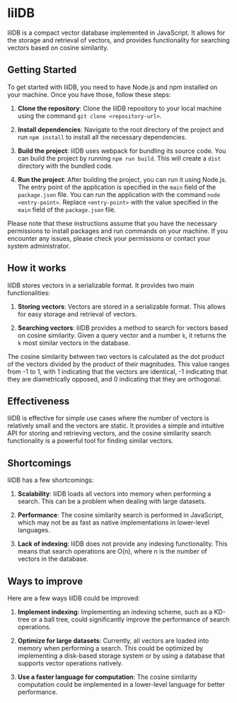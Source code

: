# lilDB

lilDB is a compact vector database implemented in JavaScript. It allows for the storage and retrieval of vectors, and provides functionality for searching vectors based on cosine similarity.

## Getting Started

To get started with lilDB, you need to have Node.js and npm installed on your machine. Once you have those, follow these steps:

1. **Clone the repository**: Clone the lilDB repository to your local machine using the command `git clone <repository-url>`.

2. **Install dependencies**: Navigate to the root directory of the project and run `npm install` to install all the necessary dependencies.

3. **Build the project**: lilDB uses webpack for bundling its source code. You can build the project by running `npm run build`. This will create a `dist` directory with the bundled code.

4. **Run the project**: After building the project, you can run it using Node.js. The entry point of the application is specified in the `main` field of the `package.json` file. You can run the application with the command `node <entry-point>`. Replace `<entry-point>` with the value specified in the `main` field of the `package.json` file.

Please note that these instructions assume that you have the necessary permissions to install packages and run commands on your machine. If you encounter any issues, please check your permissions or contact your system administrator.

## How it works

lilDB stores vectors in a serializable format. It provides two main functionalities:

1. **Storing vectors**: Vectors are stored in a serializable format. This allows for easy storage and retrieval of vectors.

2. **Searching vectors**: lilDB provides a method to search for vectors based on cosine similarity. Given a query vector and a number `k`, it returns the `k` most similar vectors in the database.

The cosine similarity between two vectors is calculated as the dot product of the vectors divided by the product of their magnitudes. This value ranges from -1 to 1, with 1 indicating that the vectors are identical, -1 indicating that they are diametrically opposed, and 0 indicating that they are orthogonal.

## Effectiveness

lilDB is effective for simple use cases where the number of vectors is relatively small and the vectors are static. It provides a simple and intuitive API for storing and retrieving vectors, and the cosine similarity search functionality is a powerful tool for finding similar vectors.

## Shortcomings

lilDB has a few shortcomings:

1. **Scalability**: lilDB loads all vectors into memory when performing a search. This can be a problem when dealing with large datasets.

2. **Performance**: The cosine similarity search is performed in JavaScript, which may not be as fast as native implementations in lower-level languages.

3. **Lack of indexing**: lilDB does not provide any indexing functionality. This means that search operations are O(n), where n is the number of vectors in the database.

## Ways to improve

Here are a few ways lilDB could be improved:

1. **Implement indexing**: Implementing an indexing scheme, such as a KD-tree or a ball tree, could significantly improve the performance of search operations.

2. **Optimize for large datasets**: Currently, all vectors are loaded into memory when performing a search. This could be optimized by implementing a disk-based storage system or by using a database that supports vector operations natively.

3. **Use a faster language for computation**: The cosine similarity computation could be implemented in a lower-level language for better performance.